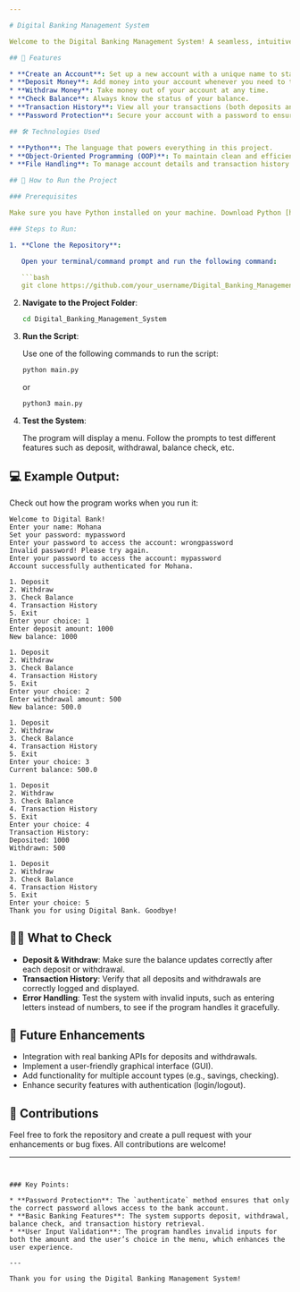 ```yaml
---

# Digital Banking Management System

Welcome to the Digital Banking Management System! A seamless, intuitive, and simple Python-based banking system designed to simulate banking functionalities for users. This project enables users to create an account, deposit/withdraw money, check their balance, and view transaction history, all while interacting with a smooth and easy-to-use interface.

## 🚀 Features

* **Create an Account**: Set up a new account with a unique name to start your banking journey.
* **Deposit Money**: Add money into your account whenever you need to top up.
* **Withdraw Money**: Take money out of your account at any time.
* **Check Balance**: Always know the status of your balance.
* **Transaction History**: View all your transactions (both deposits and withdrawals).
* **Password Protection**: Secure your account with a password to ensure only authorized access.

## 🛠 Technologies Used

* **Python**: The language that powers everything in this project.
* **Object-Oriented Programming (OOP)**: To maintain clean and efficient code.
* **File Handling**: To manage account details and transaction history.

## 🚀 How to Run the Project

### Prerequisites

Make sure you have Python installed on your machine. Download Python [here](https://www.python.org/downloads/).

### Steps to Run:

1. **Clone the Repository**:

   Open your terminal/command prompt and run the following command:

   ```bash
   git clone https://github.com/your_username/Digital_Banking_Management_System.git
   ```

2. **Navigate to the Project Folder**:

   ```bash
   cd Digital_Banking_Management_System
   ```

3. **Run the Script**:

   Use one of the following commands to run the script:

   ```bash
   python main.py
   ```

   or

   ```bash
   python3 main.py
   ```

4. **Test the System**:

   The program will display a menu. Follow the prompts to test different features such as deposit, withdrawal, balance check, etc.

## 💻 Example Output:

Check out how the program works when you run it:

```
Welcome to Digital Bank!
Enter your name: Mohana
Set your password: mypassword
Enter your password to access the account: wrongpassword
Invalid password! Please try again.
Enter your password to access the account: mypassword
Account successfully authenticated for Mohana.

1. Deposit
2. Withdraw
3. Check Balance
4. Transaction History
5. Exit
Enter your choice: 1
Enter deposit amount: 1000
New balance: 1000

1. Deposit
2. Withdraw
3. Check Balance
4. Transaction History
5. Exit
Enter your choice: 2
Enter withdrawal amount: 500
New balance: 500.0

1. Deposit
2. Withdraw
3. Check Balance
4. Transaction History
5. Exit
Enter your choice: 3
Current balance: 500.0

1. Deposit
2. Withdraw
3. Check Balance
4. Transaction History
5. Exit
Enter your choice: 4
Transaction History:
Deposited: 1000
Withdrawn: 500

1. Deposit
2. Withdraw
3. Check Balance
4. Transaction History
5. Exit
Enter your choice: 5
Thank you for using Digital Bank. Goodbye!
```

## 🧑‍💻 What to Check

* **Deposit & Withdraw**: Make sure the balance updates correctly after each deposit or withdrawal.
* **Transaction History**: Verify that all deposits and withdrawals are correctly logged and displayed.
* **Error Handling**: Test the system with invalid inputs, such as entering letters instead of numbers, to see if the program handles it gracefully.

## 🌱 Future Enhancements

* Integration with real banking APIs for deposits and withdrawals.
* Implement a user-friendly graphical interface (GUI).
* Add functionality for multiple account types (e.g., savings, checking).
* Enhance security features with authentication (login/logout).

## 🎉 Contributions

Feel free to fork the repository and create a pull request with your enhancements or bug fixes. All contributions are welcome!

---
```


### Key Points:

* **Password Protection**: The `authenticate` method ensures that only the correct password allows access to the bank account.
* **Basic Banking Features**: The system supports deposit, withdrawal, balance check, and transaction history retrieval.
* **User Input Validation**: The program handles invalid inputs for both the amount and the user’s choice in the menu, which enhances the user experience.

---

Thank you for using the Digital Banking Management System!

```
